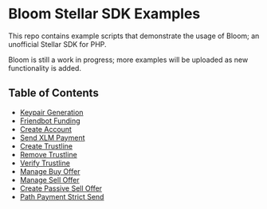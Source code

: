 # Bloom Stellar SDK Examples

This repo contains example scripts that demonstrate the usage of Bloom; an unofficial Stellar SDK for PHP.

Bloom is still a work in progress; more examples will be uploaded as new functionality is added.

## Table of Contents

- [Keypair Generation](src/00-keypair-generation.php)
- [Friendbot Funding](src/00-friendbot-funding.php)
- [Create Account](src/01-create-account.php)
- [Send XLM Payment](src/02-send-xlm-payment.php)
- [Create Trustline](src/03-create-trustline.php)
- [Remove Trustline](src/04-remove-trustline.php)
- [Verify Trustline](src/05-verify-trustline.php)
- [Manage Buy Offer](src/07-manage-buy-offer.php)
- [Manage Sell Offer](src/08-manage-sell-offer.php)
- [Create Passive Sell Offer](src/09-create-passive-sell-offer.php)
- [Path Payment Strict Send](src/10-path-payment-strict-send.php)
